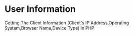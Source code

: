 # User Information
Getting The Client Information (Client's IP Address,Operating System,Browser Name,Device Type) in PHP 
